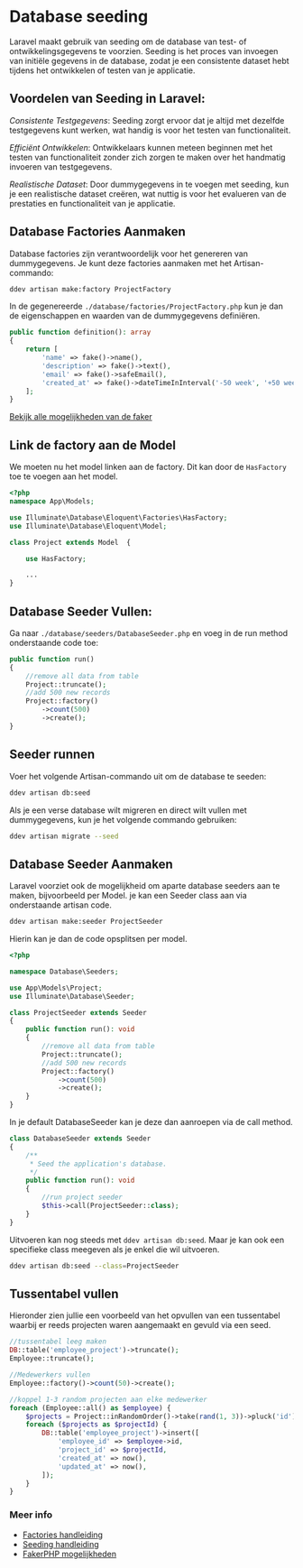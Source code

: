 # Database seeding

Laravel maakt gebruik van seeding om de database van test- of ontwikkelingsgegevens te voorzien. Seeding is het proces van invoegen van initiële gegevens in de database, zodat je een consistente dataset hebt tijdens het ontwikkelen of testen van je applicatie. 

## Voordelen van Seeding in Laravel:
*Consistente Testgegevens*: Seeding zorgt ervoor dat je altijd met dezelfde testgegevens kunt werken, wat handig is voor het testen van functionaliteit.

*Efficiënt Ontwikkelen*: Ontwikkelaars kunnen meteen beginnen met het testen van functionaliteit zonder zich zorgen te maken over het handmatig invoeren van testgegevens.

*Realistische Dataset*: Door dummygegevens in te voegen met seeding, kun je een realistische dataset creëren, wat nuttig is voor het evalueren van de prestaties en functionaliteit van je applicatie.

## Database Factories Aanmaken
Database factories zijn verantwoordelijk voor het genereren van dummygegevens. Je kunt deze factories aanmaken met het Artisan-commando:

``` bash
ddev artisan make:factory ProjectFactory
```
In de gegenereerde `./database/factories/ProjectFactory.php` kun je dan de eigenschappen en waarden van de dummygegevens definiëren.

``` php
public function definition(): array
{
    return [
        'name' => fake()->name(),
        'description' => fake()->text(),
        'email' => fake()->safeEmail(),
        'created_at' => fake()->dateTimeInInterval('-50 week', '+50 week'),
    ];
}
```

[Bekijk alle mogelijkheden van de faker ](https://fakerphp.github.io/formatters/)

## Link de factory aan de Model

We moeten nu het model linken aan de factory. Dit kan door de `HasFactory` toe te voegen aan het model.

``` php
<?php
namespace App\Models;

use Illuminate\Database\Eloquent\Factories\HasFactory;
use Illuminate\Database\Eloquent\Model;

class Project extends Model  {

    use HasFactory;

    ...
}
```

## Database Seeder Vullen:
Ga naar `./database/seeders/DatabaseSeeder.php` en voeg in de run method onderstaande code toe:

``` php
public function run()
{
    //remove all data from table
    Project::truncate();
    //add 500 new records
    Project::factory()
        ->count(500)
        ->create();
}
```

## Seeder runnen
Voer het volgende Artisan-commando uit om de database te seeden:

``` bash
ddev artisan db:seed
```

Als je een verse database wilt migreren en direct wilt vullen met dummygegevens, kun je het volgende commando gebruiken:

``` bash
ddev artisan migrate --seed
```

## Database Seeder Aanmaken

Laravel voorziet ook de mogelijkheid om aparte database seeders aan te maken, bijvoorbeeld per Model. je kan een Seeder class aan via onderstaande artisan code.

``` bash
ddev artisan make:seeder ProjectSeeder
```

Hierin kan je dan de code opsplitsen per model.

``` php
<?php

namespace Database\Seeders;

use App\Models\Project;
use Illuminate\Database\Seeder;

class ProjectSeeder extends Seeder
{
    public function run(): void
    {
        //remove all data from table
        Project::truncate();
        //add 500 new records
        Project::factory()
            ->count(500)
            ->create();
    }
}
```

In je default DatabaseSeeder kan je deze dan aanroepen via de call method.

``` php
class DatabaseSeeder extends Seeder
{
    /**
     * Seed the application's database.
     */
    public function run(): void
    {
        //run project seeder
        $this->call(ProjectSeeder::class);
    }
}
```

Uitvoeren kan nog steeds met `ddev artisan db:seed`. Maar je kan ook een specifieke class meegeven als je enkel die wil uitvoeren. 

``` bash
ddev artisan db:seed --class=ProjectSeeder
```

## Tussentabel vullen

Hieronder zien jullie een voorbeeld van het opvullen van een tussentabel waarbij er reeds projecten waren aangemaakt en gevuld via een seed.

``` php
//tussentabel leeg maken
DB::table('employee_project')->truncate();
Employee::truncate();

//Medewerkers vullen
Employee::factory()->count(50)->create();

//koppel 1-3 random projecten aan elke medewerker
foreach (Employee::all() as $employee) {
    $projects = Project::inRandomOrder()->take(rand(1, 3))->pluck('id');
    foreach ($projects as $projectId) {
        DB::table('employee_project')->insert([
            'employee_id' => $employee->id,
            'project_id' => $projectId,
            'created_at' => now(),
            'updated_at' => now(),
        ]);
    }
}
```

### Meer info

- [Factories handleiding](https://laravel.com/docs/10.x/eloquent-factories)
- [Seeding handleiding](https://laravel.com/docs/10.x/seeding)
- [FakerPHP mogelijkheden](https://fakerphp.github.io/formatters/)